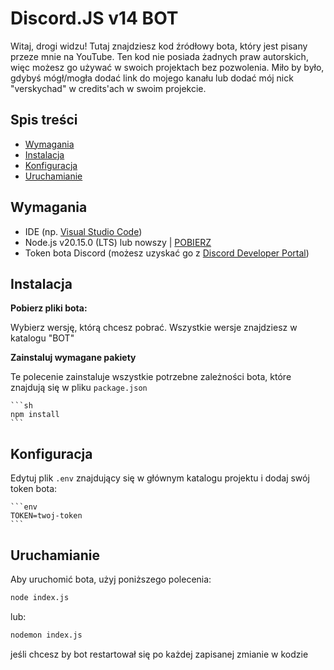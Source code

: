 # Discord.JS v14 BOT

Witaj, drogi widzu! Tutaj znajdziesz kod źródłowy bota, który jest pisany przeze mnie na YouTube. Ten kod nie posiada żadnych praw autorskich, więc możesz go używać w swoich projektach bez pozwolenia. Miło by było, gdybyś mógł/mogła dodać link do mojego kanału lub dodać mój nick "verskychad" w credits'ach w swoim projekcie.

## Spis treści

- [Wymagania](#wymagania)
- [Instalacja](#instalacja)
- [Konfiguracja](#konfiguracja)
- [Uruchamianie](#uruchamianie)

## Wymagania

- IDE (np. [Visual Studio Code](https://code.visualstudio.com))
- Node.js v20.15.0 (LTS) lub nowszy | [POBIERZ](https://nodejs.org)
- Token bota Discord (możesz uzyskać go z [Discord Developer Portal](https://discord.com/developers/applications))

## Instalacja

**Pobierz pliki bota:**

Wybierz wersję, którą chcesz pobrać. Wszystkie wersje znajdziesz w katalogu "BOT"

**Zainstaluj wymagane pakiety**

Te polecenie zainstaluje wszystkie potrzebne zależności bota, które znajdują się w pliku `package.json`

    ```sh
    npm install
    ```

## Konfiguracja

Edytuj plik `.env` znajdujący się w głównym katalogu projektu i dodaj swój token bota:

    ```env
    TOKEN=twoj-token
    ```

## Uruchamianie

Aby uruchomić bota, użyj poniższego polecenia:

```sh
node index.js
```

lub:

```sh
nodemon index.js
```

jeśli chcesz by bot restartował się po każdej zapisanej zmianie w kodzie
